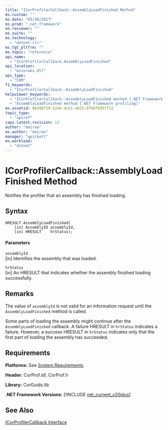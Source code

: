 ```yaml
---
title: "ICorProfilerCallback::AssemblyLoadFinished Method"
ms.custom: ""
ms.date: "03/30/2017"
ms.prod: ".net-framework"
ms.reviewer: ""
ms.suite: ""
ms.technology: 
  - "dotnet-clr"
ms.tgt_pltfrm: ""
ms.topic: "reference"
api_name: 
  - "ICorProfilerCallback.AssemblyLoadFinished"
api_location: 
  - "mscorwks.dll"
api_type: 
  - "COM"
f1_keywords: 
  - "ICorProfilerCallback::AssemblyLoadFinished"
helpviewer_keywords: 
  - "ICorProfilerCallback::AssemblyLoadFinished method [.NET Framework profiling]"
  - "AssemblyLoadFinished method [.NET Framework profiling]"
ms.assetid: 86d98f39-52e6-4c61-a625-9760f695ff12
topic_type: 
  - "apiref"
caps.latest.revision: 13
author: "mairaw"
ms.author: "mairaw"
manager: "wpickett"
ms.workload: 
  - "dotnet"
---
```

# ICorProfilerCallback::AssemblyLoadFinished Method
Notifies the profiler that an assembly has finished loading.  
  
## Syntax  
  
```  
HRESULT AssemblyLoadFinished(  
    [in] AssemblyID assemblyId,  
    [in] HRESULT    hrStatus);  
```  
  
#### Parameters  
 `assemblyId`  
 [in] Identifies the assembly that was loaded.  
  
 `hrStatus`  
 [in] An HRESULT that indicates whether the assembly finished loading successfully.  
  
## Remarks  
 The value of `assemblyId` is not valid for an information request until the `AssemblyLoadFinished` method is called.  
  
 Some parts of loading the assembly might continue after the `AssemblyLoadFinished` callback. A failure HRESULT in `hrStatus` indicates a failure. However, a success HRESULT in `hrStatus` indicates only that the first part of loading the assembly has succeeded.  
  
## Requirements  
 **Platforms:** See [System Requirements](../../../../docs/framework/get-started/system-requirements.md).  
  
 **Header:** CorProf.idl, CorProf.h  
  
 **Library:** CorGuids.lib  
  
 **.NET Framework Versions:** [!INCLUDE [net_current_v20plus](../../../../includes/net-current-v20plus-md.md)]  
  
## See Also  
 [ICorProfilerCallback Interface](../../../../docs/framework/unmanaged-api/profiling/icorprofilercallback-interface.md)
